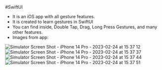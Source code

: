 #SwiftUI

  - It is an iOS app with all gesture features.
  - It is created to learn gestures in SwiftUI
  - You can find inside, Double Tap, Drag, Long Press Gestures, and many other features.
  - Images from app:
  
![Simulator Screen Shot - iPhone 14 Pro - 2023-02-24 at 15 37 12](https://user-images.githubusercontent.com/76867730/221286763-c9ec18f8-d46d-4503-b970-99e8f6201092.png)
![Simulator Screen Shot - iPhone 14 Pro - 2023-02-24 at 15 37 37](https://user-images.githubusercontent.com/76867730/221286770-3813db16-84fa-40d8-9fce-4103d702978a.png)
![Simulator Screen Shot - iPhone 14 Pro - 2023-02-24 at 15 37 44](https://user-images.githubusercontent.com/76867730/221286830-37e24488-c576-4244-8f49-8485a1ab0da5.png)
![Simulator Screen Shot - iPhone 14 Pro - 2023-02-24 at 15 37 51](https://user-images.githubusercontent.com/76867730/221286876-4ac7e92e-a9aa-4ed1-9125-df448df7936b.png)
